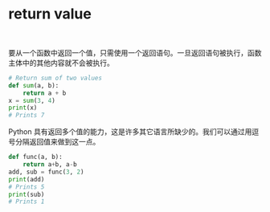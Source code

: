 # return value

<br>

要从一个函数中返回一个值，只需使用一个返回语句。一旦返回语句被执行，函数主体中的其他内容就不会被执行。
```py
# Return sum of two values
def sum(a, b):
    return a + b
x = sum(3, 4)
print(x)
# Prints 7
```

Python 具有返回多个值的能力，这是许多其它语言所缺少的。我们可以通过用逗号分隔返回值来做到这一点。
```py
def func(a, b):
    return a+b, a-b
add, sub = func(3, 2)
print(add)
# Prints 5
print(sub)
# Prints 1
```